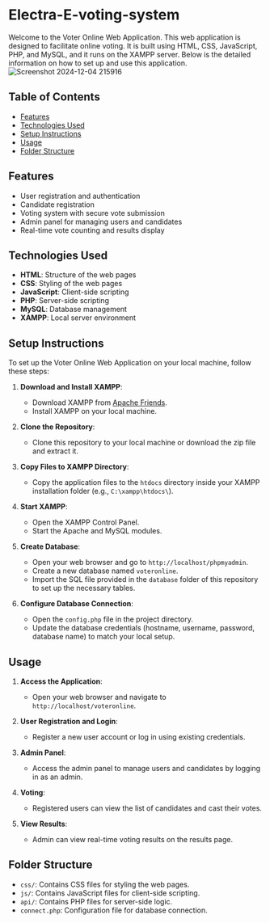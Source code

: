 # Electra-E-voting-system

Welcome to the Voter Online Web Application. This web application is designed to facilitate online voting. It is built using HTML, CSS, JavaScript, PHP, and MySQL, and it runs on the XAMPP server. Below is the detailed information on how to set up and use this application.
![Screenshot 2024-12-04 215916](https://github.com/user-attachments/assets/3042db4e-db16-4079-ac75-d78d5ac45255)

## Table of Contents
- [Features](#features)
- [Technologies Used](#technologies-used)
- [Setup Instructions](#setup-instructions)
- [Usage](#usage)
- [Folder Structure](#folder-structure)

## Features
- User registration and authentication
- Candidate registration
- Voting system with secure vote submission
- Admin panel for managing users and candidates
- Real-time vote counting and results display

## Technologies Used
- **HTML**: Structure of the web pages
- **CSS**: Styling of the web pages
- **JavaScript**: Client-side scripting
- **PHP**: Server-side scripting
- **MySQL**: Database management
- **XAMPP**: Local server environment

## Setup Instructions
To set up the Voter Online Web Application on your local machine, follow these steps:

1. **Download and Install XAMPP**:
   - Download XAMPP from [Apache Friends](https://www.apachefriends.org/index.html).
   - Install XAMPP on your local machine.

2. **Clone the Repository**:
   - Clone this repository to your local machine or download the zip file and extract it.

3. **Copy Files to XAMPP Directory**:
   - Copy the application files to the `htdocs` directory inside your XAMPP installation folder (e.g., `C:\xampp\htdocs\`).

4. **Start XAMPP**:
   - Open the XAMPP Control Panel.
   - Start the Apache and MySQL modules.

5. **Create Database**:
   - Open your web browser and go to `http://localhost/phpmyadmin`.
   - Create a new database named `voteronline`.
   - Import the SQL file provided in the `database` folder of this repository to set up the necessary tables.

6. **Configure Database Connection**:
   - Open the `config.php` file in the project directory.
   - Update the database credentials (hostname, username, password, database name) to match your local setup.

## Usage
1. **Access the Application**:
   - Open your web browser and navigate to `http://localhost/voteronline`.

2. **User Registration and Login**:
   - Register a new user account or log in using existing credentials.

3. **Admin Panel**:
   - Access the admin panel to manage users and candidates by logging in as an admin.

4. **Voting**:
   - Registered users can view the list of candidates and cast their votes.

5. **View Results**:
   - Admin can view real-time voting results on the results page.

## Folder Structure
- `css/`: Contains CSS files for styling the web pages.
- `js/`: Contains JavaScript files for client-side scripting.
- `api/`: Contains PHP files for server-side logic.
- `connect.php`: Configuration file for database connection.
